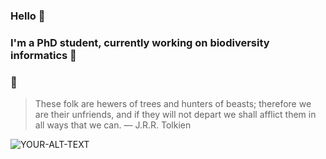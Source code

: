 ### Hello 👋
### I'm a PhD student, currently working on biodiversity informatics 🔭

### :seedling:

> These folk are hewers of trees and hunters of beasts; therefore we are their unfriends, and if they will not depart we shall afflict them in all ways that we can.
— J.R.R. Tolkien

<picture>
 <img alt="YOUR-ALT-TEXT" src="https://user-images.githubusercontent.com/16852642/195610680-54af460d-3a2d-45bd-b332-bc1df02c7854.png">
</picture>

<!--
**CanElverici/CanElverici** is a ✨ _special_ ✨ repository because its `README.md` (this file) appears on your GitHub profile.

Here are some ideas to get you started:

- 🔭 I’m currently working on ...
- 🌱 I’m currently learning ...
- 👯 I’m looking to collaborate on ...
- 🤔 I’m looking for help with ...
- 💬 Ask me about ...
- 📫 How to reach me: ...
- 😄 Pronouns: ...
- ⚡ Fun fact: ...
-->
